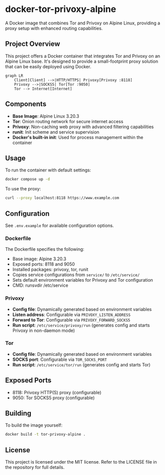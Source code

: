 # docker-tor-privoxy-alpine

A Docker image that combines Tor and Privoxy on Alpine Linux, providing a proxy setup with enhanced routing capabilities.

## Project Overview

This project offers a Docker container that integrates Tor and Privoxy on an Alpine Linux base. It's designed to provide a small-footprint proxy solution that can be easily deployed using Docker.

```mermaid
graph LR
    Client[Client] -->|HTTP/HTTPS| Privoxy[Privoxy :8118]
    Privoxy -->|SOCKS5| Tor[Tor :9050]
    Tor --> Internet[Internet]
```

## Components

- **Base Image**: Alpine Linux 3.20.3
- **Tor**: Onion routing network for secure internet access
- **Privoxy**: Non-caching web proxy with advanced filtering capabilities
- **runit**: Init scheme and service supervision
- **Docker's built-in init**: Used for process management within the container

## Usage

To run the container with default settings:

```bash
docker compose up -d
```

To use the proxy:

```bash
curl --proxy localhost:8118 https://www.example.com
```

## Configuration

See `.env.example` for available configuration options.

### Dockerfile

The Dockerfile specifies the following:

- Base image: Alpine 3.20.3
- Exposed ports: 8118 and 9050
- Installed packages: privoxy, tor, runit
- Copies service configurations from `service/` to `/etc/service/`
- Sets default environment variables for Privoxy and Tor configuration
- CMD: runsvdir /etc/service

### Privoxy

- **Config file**: Dynamically generated based on environment variables
- **Listen address**: Configurable via `PRIVOXY_LISTEN_ADDRESS`
- **Forward to Tor**: Configurable via `PRIVOXY_FORWARD_SOCKS5`
- **Run script**: `/etc/service/privoxy/run` (generates config and starts Privoxy in non-daemon mode)

### Tor

- **Config file**: Dynamically generated based on environment variables
- **SOCKS port**: Configurable via `TOR_SOCKS_PORT`
- **Run script**: `/etc/service/tor/run` (generates config and starts Tor)

## Exposed Ports

- 8118: Privoxy HTTP(S) proxy (configurable)
- 9050: Tor SOCKS5 proxy (configurable)

## Building

To build the image yourself:

```bash
docker build -t tor-privoxy-alpine .
```

## License

This project is licensed under the MIT license. Refer to the LICENSE file in the repository for full details.

